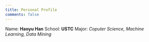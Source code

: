 ```yaml
---
title: Personal Profile
comments: false
---
```


Name: **Haoyu Han**
School: **USTC**
Major: *Coputer Science, Machine Learning, Data Mining*

